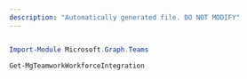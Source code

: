 ```yaml
---
description: "Automatically generated file. DO NOT MODIFY"
---
```


```powershell

Import-Module Microsoft.Graph.Teams

Get-MgTeamworkWorkforceIntegration

```